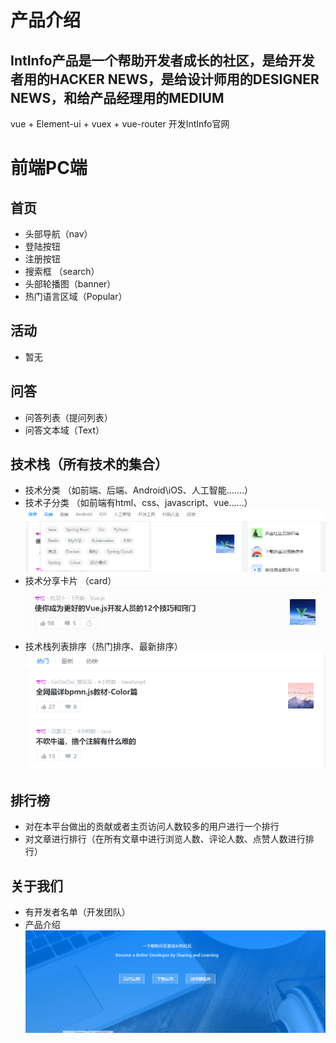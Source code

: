 # 产品介绍
##  IntInfo产品是一个帮助开发者成长的社区，是给开发者用的HACKER NEWS，是给设计师用的DESIGNER NEWS，和给产品经理用的MEDIUM

vue + Element-ui + vuex + vue-router 开发IntInfo官网

# 前端PC端
## 首页
- 头部导航（nav）
- 登陆按钮
- 注册按钮
- 搜索框 （search）
- 头部轮播图（banner）
- 热门语言区域（Popular）
## 活动
- 暂无
## 问答
- 问答列表（提问列表）
- 问答文本域（Text）
## 技术栈（所有技术的集合）
- 技术分类 （如前端、后端、Android\iOS、人工智能.......）
- 技术子分类 （如前端有html、css、javascript、vue......）
![cmd-markdown-logo](./images/1.png)
- 技术分享卡片 （card）
![cmd-markdown-logo](./images/2.png)
- 技术栈列表排序（热门排序、最新排序）
![cmd-markdown-logo](./images/3.png)
## 排行榜
- 对在本平台做出的贡献或者主页访问人数较多的用户进行一个排行
- 对文章进行排行（在所有文章中进行浏览人数、评论人数、点赞人数进行排行）
## 关于我们
- 有开发者名单（开发团队）
- 产品介绍
![cmd-markdown-logo](./images/4.png)
